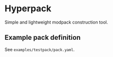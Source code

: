# Hyperpack

Simple and lightweight modpack construction tool.

## Example pack definition

See `examples/testpack/pack.yaml`.